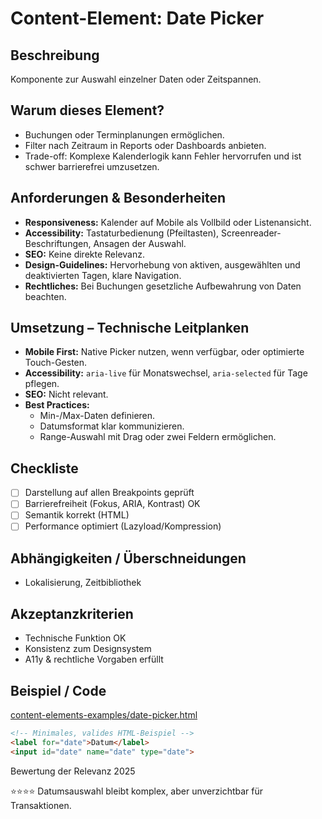 # Content-Element: Date Picker

## Beschreibung
Komponente zur Auswahl einzelner Daten oder Zeitspannen.

## Warum dieses Element?
- Buchungen oder Terminplanungen ermöglichen.
- Filter nach Zeitraum in Reports oder Dashboards anbieten.
- Trade-off: Komplexe Kalenderlogik kann Fehler hervorrufen und ist schwer barrierefrei umzusetzen.

## Anforderungen & Besonderheiten
- **Responsiveness:** Kalender auf Mobile als Vollbild oder Listenansicht.
- **Accessibility:** Tastaturbedienung (Pfeiltasten), Screenreader-Beschriftungen, Ansagen der Auswahl.
- **SEO:** Keine direkte Relevanz.
- **Design-Guidelines:** Hervorhebung von aktiven, ausgewählten und deaktivierten Tagen, klare Navigation.
- **Rechtliches:** Bei Buchungen gesetzliche Aufbewahrung von Daten beachten.

## Umsetzung – Technische Leitplanken
- **Mobile First:** Native Picker nutzen, wenn verfügbar, oder optimierte Touch-Gesten.
- **Accessibility:** `aria-live` für Monatswechsel, `aria-selected` für Tage pflegen.
- **SEO:** Nicht relevant.
- **Best Practices:**
  - Min-/Max-Daten definieren.
  - Datumsformat klar kommunizieren.
  - Range-Auswahl mit Drag oder zwei Feldern ermöglichen.

## Checkliste
- [ ] Darstellung auf allen Breakpoints geprüft
- [ ] Barrierefreiheit (Fokus, ARIA, Kontrast) OK
- [ ] Semantik korrekt (HTML)
- [ ] Performance optimiert (Lazyload/Kompression)

## Abhängigkeiten / Überschneidungen
- Lokalisierung, Zeitbibliothek

## Akzeptanzkriterien
- Technische Funktion OK
- Konsistenz zum Designsystem
- A11y & rechtliche Vorgaben erfüllt

## Beispiel / Code
[content-elements-examples/date-picker.html](../content-elements-examples/date-picker.html)

```html
<!-- Minimales, valides HTML-Beispiel -->
<label for="date">Datum</label>
<input id="date" name="date" type="date">
```

Bewertung der Relevanz 2025

⭐⭐⭐⭐ Datumsauswahl bleibt komplex, aber unverzichtbar für Transaktionen.

